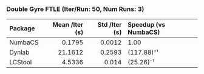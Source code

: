 ### Double Gyre FTLE (Iter/Run: 50, Num Runs: 3)

| Package   |   Mean /Iter (s) |   Std /Iter (s) | Speedup (vs NumbaCS)   |
|:----------|-----------------:|----------------:|:-----------------------|
| NumbaCS   |           0.1795 |          0.0012 | 1.00                   |
| Dynlab    |          21.1612 |          0.2593 | (117.88)⁻¹             |
| LCStool   |           4.5336 |          0.014  | (25.26)⁻¹              |